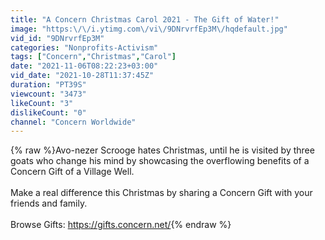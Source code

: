 ```yaml
---
title: "A Concern Christmas Carol 2021 - The Gift of Water!"
image: "https:\/\/i.ytimg.com\/vi\/9DNrvrfEp3M\/hqdefault.jpg"
vid_id: "9DNrvrfEp3M"
categories: "Nonprofits-Activism"
tags: ["Concern","Christmas","Carol"]
date: "2021-11-06T08:22:23+03:00"
vid_date: "2021-10-28T11:37:45Z"
duration: "PT39S"
viewcount: "3473"
likeCount: "3"
dislikeCount: "0"
channel: "Concern Worldwide"
---
```

{% raw %}Avo-nezer Scrooge hates Christmas, until he is visited by three goats who change his mind by showcasing the overflowing benefits of a Concern Gift of a Village Well.<br /><br />Make a real difference this Christmas by sharing a Concern Gift with your friends and family. <br /><br />Browse Gifts: <a rel="nofollow" target="blank" href="https://gifts.concern.net/">https://gifts.concern.net/</a>{% endraw %}
